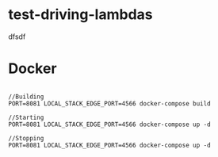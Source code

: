 # test-driving-lambdas
dfsdf



# Docker

```

//Building
PORT=8081 LOCAL_STACK_EDGE_PORT=4566 docker-compose build

//Starting
PORT=8081 LOCAL_STACK_EDGE_PORT=4566 docker-compose up -d

//Stopping
PORT=8081 LOCAL_STACK_EDGE_PORT=4566 docker-compose up -d

```